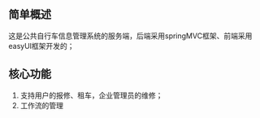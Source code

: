 ﻿## 简单概述
这是公共自行车信息管理系统的服务端，后端采用springMVC框架、前端采用easyUI框架开发的；

## 核心功能
1. 支持用户的报修、租车，企业管理员的维修；
2. 工作流的管理